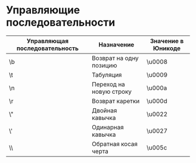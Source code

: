 # Управляющие последовательности

| Управляющая последовательность | Назначение              | Значение в Юникоде |
| ------------------------------ | ----------------------- | ------------------ |
| \b                             | Возврат на одну позицию | \u0008             |
| \t                             | Табуляция               | \u0009             |
| \n                             | Переход на новую строку | \u000a             |
| \r                             | Возврат каретки         | \u000d             |
| \\"                            | Двойная кавычка         | \u0022             |
| \\'                            | Одинарная кавычка       | \u0027             |
| \\\                            | Обратная косая черта    | \u005c             |

